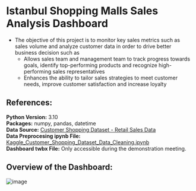 # Istanbul Shopping Malls Sales Analysis Dashboard
- The objective of this project is to monitor key sales metrics such as sales volume and analyze customer data in order to drive better business decision such as
  - Allows sales team and management team to track progress towards goals, identify top-performing products and recognize high-performing sales representatives
  - Enhances the ability to tailor sales strategies to meet customer needs, improve customer satisfaction and increase loyalty

## References:
**Python Version:** 3.10 <br />
**Packages:** numpy, pandas, datetime <br />
**Data Source:** [Customer Shopping Dataset - Retail Sales Data](https://www.kaggle.com/datasets/mehmettahiraslan/customer-shopping-dataset) <br />
**Data Preprocesing ipynb File:** [Kaggle_Customer_Shopping_Dataset_Data_Cleaning.ipynb](https://github.com/rnlow22/shopping_mall_sales_dashboard/blob/main/Kaggle_Customer_Shopping_Dataset_Data_Cleaning.ipynb) <br />
**Dashboard twbx File:** Only accessible during the demonstration meeting.

## Overview of the Dashboard:
![image](https://github.com/rnlow22/shopping_mall_sales_dashboard/assets/30455582/10938d84-4019-47a1-8a45-0f4b771f723b)
